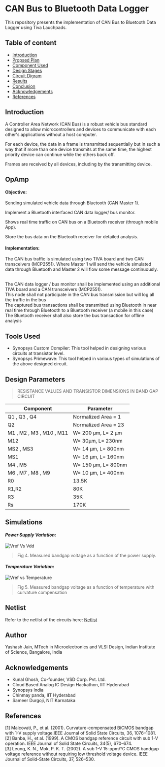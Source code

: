 # CAN Bus to Bluetooth Data Logger
This repository presents the implementation of CAN Bus to Bluetooth Data Logger using Tiva Lauchpads.

## Table of content

- [Introduction](#Introduction)<br/>
- [Propsed Plan](#OpAmp)<br/>
- [Component Used](#Tools)<br/>
- [Design Stages](#xyz)<br/>
- [Circuit Digram](#BGR)<br/>
- [Results](#Simulations)<br/>
- [Conclusion](#Netlist)<br/>
- [Acknowledgements](#Acknowledgements)<br/>
- [References](#References)



## <a name="Introduction"></a>Introduction
A Controller Area Network (CAN Bus) is a robust vehicle bus standard designed to allow microcontrollers and devices to communicate with each other's applications without a host computer.

For each device, the data in a frame is transmitted sequentially but in such a way that if more than one device transmits at the same time, the highest priority device can continue while the others back off.

Frames are received by all devices, including by the transmitting device.

## <a name="OpAmp"></a>OpAmp 
#### Objective:

Sending simulated vehicle data through Bluetooth (CAN Master 1).<br/>

Implement a Bluetooth interfaced CAN data logger/ bus monitor.<br/>

Shows real time traffic on CAN bus on a Bluetooth receiver (through mobile App).<br/>

Store the bus data on the Bluetooth receiver for detailed analysis.

#### Implementation:
The CAN bus traffic is simulated using two TIVA board and two CAN transceivers (MCP2551). Where Master 1 will send the vehicle simulated data through Bluetooth and Master 2 will flow some message continuously.<br/><br/>

The CAN data logger / bus monitor shall be implemented using an additional TIVA board and a CAN transceivers (MCP2551).<br/>
This node shall not participate in the CAN bus transmission but will log all the traffic in the bus<br/>
The captured  bus transactions shall be transmitted using Bluetooth in near real time through Bluetooth to a Bluetooth receiver (a mobile in this case) <br/>
The Bluetooth receiver shall also store the bus transaction for offline analysis



## <a name="Tools"></a>Tools Used
- Synopsys Custom Compiler: This tool helped in designing various circuits at transistor level.
- Synopsys Primewave: This tool helped in various types of simulations of the above designed circuit.




## <a name="xyz"></a>Design Parameters 
> RESISTANCE VALUES AND TRANSISTOR DIMENSIONS IN BAND GAP CIRCUIT  

|         Component           |      Parameter       | 
|-----------------------------|----------------------|
| Q1 , Q3 , Q4                | Normalized Area = 1  | 
| Q2                          | Normalized Area = 23 |                            
| M1  , M2 , M3 , M10 , M11   | W= 200 μm, L= 2 μm   | 
| M12                         | W= 30μm, L= 230nm    | 
| MS2 , MS3                   | W= 14 μm, L= 800nm   |  
| MS1                         | W= 16 μm, L= 160nm   | 
| M4 , M5                     | W= 150 μm, L= 800nm  | 
| M6 , M7 , M8 , M9           | W= 10 μm, L= 400nm   |  
| R0                          |      13.5K           | 
| R1,R2                       |       80K            | 
| R3                          |       35K            | 
| Rs                          |      170K            | 

## <a name="Simulation"></a>Simulations
#### *Power Supply Variation:*
![Vref Vs Vdd](/files/simulation_images/vref_vs_vdd.png)
> Fig 4. Measured bandgap voltage as a function of the power supply.
#### *Temperature Variation:*
![Vref vs Temperature](/files/simulation_images/vref_vs_temp_curvaure_compensation.png)
> Fig 5. Measured bandgap voltage as a function of temperature with curvature compensation

## <a name="Netlist"></a>Netlist
Refer to the netlist of the circuits here: [Netlist](/files/Netlists)

## Author
Yashash Jain, MTech in Microelectronics and VLSI Design, Indian Institute of Science, Bangalore, India

## <a name="Acknowledgements"></a>Acknowledgements
- Kunal Ghosh, Co-founder, VSD Corp. Pvt. Ltd.<br/>
- Cloud Based Analog IC Design Hackathon, IIT Hyderabad<br/>
- Synopsys India<br/>
- Chinmay panda, IIT Hyderabad<br/>
- Sameer Durgoji, NIT Karnataka


## <a name="References"></a>References
[1] Malcovati,   P.,   et   al.   (2001).   Curvature-compensated   BiCMOS bandgap  with  1-V  supply  voltage.IEEE  Journal  of  Solid  State Circuits, 36, 1076–1081.<br/>
[2] Banba, H., et al. (1999). A CMOS bandgap reference circuit with sub 1-V operation. IEEE Journal of Solid State Circuits, 34(5), 670–674.<br/>
[3] Leung,  K.  N.,  Mok,  P.  K.  T.  (2002).  A  sub  1-V  15-ppm/°C  CMOS bandgap  voltage  reference  without  requiring  low  threshold  voltage device. IEEE Journal of Solid-State Circuits, 37, 526–530.<br/>


